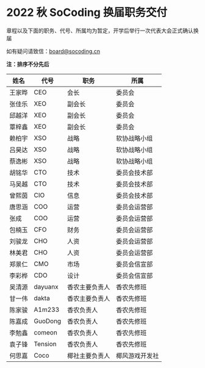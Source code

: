 # **2022 秋 SoCoding 换届职务交付**

章程以及下面的职务、代号、所属均为暂定，开学后举行一次代表大会正式确认换届

如有疑问请致信：[board@socoding.cn](mailto://board@socoding.cn)

**注：排序不分先后**

| **姓名** | **代号**   | **职务**       | **所属**       |
| -------- | ---------- | -------------- | -------------- |
| 王家晔   | CEO        | 会长           | 委员会         |
| 张佳乐   | XEO        | 副会长         | 委员会         |
| 邱越洋   | XEO        | 副会长         | 委员会         |
| 覃梓鑫   | XEO        | 副会长         | 委员会         |
| 赖柏宇   | XSO        | 战略           | 软协战略小组   |
| 吕昊达   | XSO        | 战略           | 软协战略小组   |
| 蔡逸彬   | XSO        | 战略           | 软协战略小组   |
| 胡铭华   | CTO        | 技术           | 委员会技术部   |
| 马吴越   | CTO        | 技术           | 委员会技术部   |
| 曾熙茵   | CIO        | 信息           | 委员会技术部   |
| 唐思涵   | COO        | 运营           | 委员会运营部   |
| 张成     | COO        | 运营           | 委员会运营部   |
| 包楠玉   | CFO        | 财务           | 委员会运营部   |
| 刘骏龙   | CHO        | 人资           | 委员会运营部   |
| 林美君   | CHO        | 人资           | 委员会运营部   |
| 郑景仁   | CMO        | 市场           | 委员会信宣部   |
| 李彩桦   | CDO        | 设计           | 委员会信宣部   |
| 吴清源   | dayuanx | 香农主要负责人 | 香农先修班     |
| 甘一伟   | dakta | 香农主要负责人 | 香农先修班     |
| 陈家骏   | A1m233 | 香农负责人     | 香农先修班     |
| 陈嘉成   | GuoDong | 香农负责人     | 香农先修班     |
| 李勉鑫   | comeon | 香农负责人     | 香农先修班     |
| 袁子锋   | Tension | 香农负责人     | 香农先修班     |
| 何思嘉   | Coco       | 椰社主要负责人 | 椰风游戏开发社 |